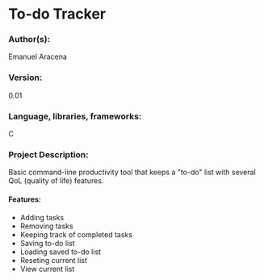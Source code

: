 # To-do Tracker

### Author(s):

Emanuel Aracena

### Version:

0.01

### Language, libraries, frameworks:

C

### Project Description:

Basic command-line productivity tool that keeps a "to-do" list with several QoL (quality of life) features.

#### Features:
* Adding tasks
* Removing tasks
* Keeping track of completed tasks
* Saving to-do list
* Loading saved to-do list
* Reseting current list
* View current list
